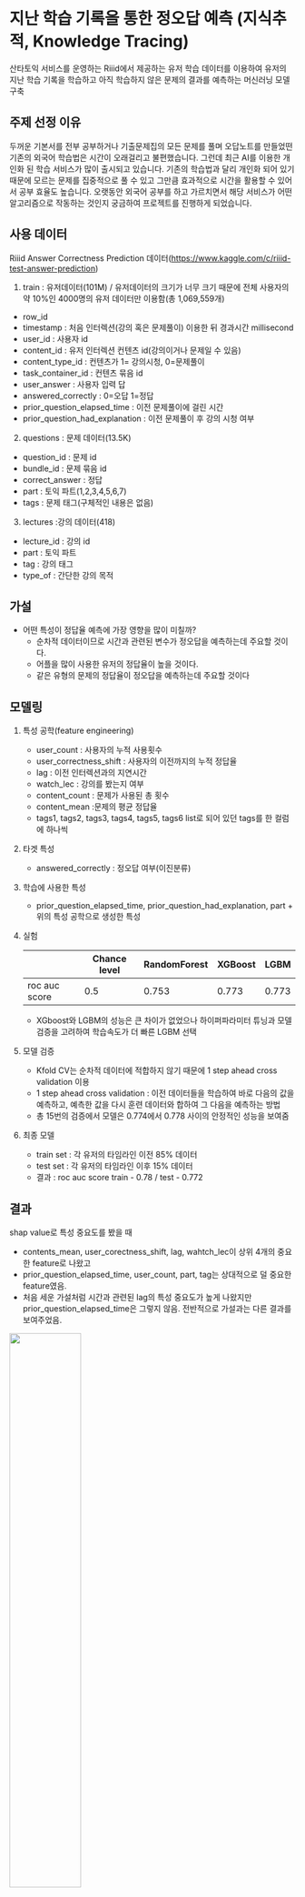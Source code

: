 # 지난 학습 기록을 통한 정오답 예측 (지식추적, Knowledge Tracing)

산타토익 서비스를 운영하는 Riiid에서 제공하는 유저 학습 데이터를 이용하여 유저의 지난 학습 기록을 학습하고 아직 학습하지 않은 문제의 결과를 예측하는 머신러닝 모델 구축  

## 주제 선정 이유

두꺼운 기본서를 전부 공부하거나 기출문제집의 모든 문제를 풀며 오답노트를 만들었떤 기존의 외국어 학습법은 시간이 오래걸리고 불편했습니다. 
그런데 최근 AI를 이용한 개인화 된 학습 서비스가 많이 출시되고 있습니다. 기존의 학습법과 달리 개인화 되어 있기 때문에 모르는 문제를 집중적으로 풀 수 있고 그만큼 효과적으로 시간을 활용할 수 있어서 공부 효율도 높습니다. 오랫동안 외국어 공부를 하고 가르치면서 해당 서비스가 어떤 알고리즘으로 작동하는 것인지 궁금하여 프로젝트를 진행하게 되었습니다.

## 사용 데이터
Riiid Answer Correctness Prediction 데이터(https://www.kaggle.com/c/riiid-test-answer-prediction)
1. train : 유저데이터(101M) / 유저데이터의 크기가 너무 크기 때문에 전체 사용자의 약 10%인 4000명의 유저 데이터만 이용함(총 1,069,559개)
  - row_id 
  - timestamp : 처음 인터렉션(강의 혹은 문제풀이) 이용한 뒤 경과시간 millisecond
  - user_id : 사용자 id
  - content_id : 유저 인터렉션 컨텐츠 id(강의이거나 문제일 수 있음)
  - content_type_id : 컨텐츠가 1= 강의시청, 0=문제풀이
  - task_container_id : 컨텐츠 묶음 id
  - user_answer : 사용자 입력 답
  - answered_correctly : 0=오답 1=정답
  - prior_question_elapsed_time : 이전 문제풀이에 걸린 시간
  - prior_question_had_explanation : 이전 문제풀이 후 강의 시청 여부

2. questions : 문제 데이터(13.5K)
  - question_id : 문제 id
  - bundle_id : 문제 묶음 id
  - correct_answer : 정답
  - part : 토익 파트(1,2,3,4,5,6,7)
  - tags : 문제 태그(구체적인 내용은 없음)
 
3. lectures :강의 데이터(418)
  - lecture_id : 강의 id
  - part : 토익 파트
  - tag : 강의 태그 
  - type_of : 간단한 강의 목적


## 가설
* 어떤 특성이 정답율 예측에 가장 영향을 많이 미칠까?
  - 순차적 데이터이므로 시간과 관련된 변수가 정오답을 예측하는데 주요할 것이다.
  - 어플을 많이 사용한 유저의 정답율이 높을 것이다. 
  - 같은 유형의 문제의 정답율이 정오답을 예측하는데 주요할 것이다

## 모델링
1. 특성 공학(feature engineering)
    - user_count : 사용자의 누적 사용횟수
    - user_correctness_shift :	사용자의 이전까지의 누적 정답율
    - lag	: 이전 인터렉션과의 지연시간
    - watch_lec	: 강의를 봤는지 여부
    - content_count	: 문제가 사용된 총 횟수
    - content_mean :문제의 평균 정답율
    - tags1, tags2, tags3, tags4, tags5, tags6	list로 되어 있던 tags를 한 컬럼에 하나씩

2. 타겟 특성
    - answered_correctly : 정오답 여부(이진분류)

3. 학습에 사용한 특성
    - prior_question_elapsed_time, prior_question_had_explanation, part + 위의 특성 공학으로 생성한 특성

4. 실험  

    | |Chance level|RandomForest|XGBoost|LGBM|
    |--|--|--|--|--|
    |roc auc score|0.5|0.753|0.773|0.773|	

      * XGboost와 LGBM의 성능은 큰 차이가 없었으나 하이퍼파라미터 튜닝과 모델 검증을 고려하여 학습속도가 더 빠른 LGBM 선택

5. 모델 검증
    - Kfold CV는 순차적 데이터에 적합하지 않기 때문에 1 step ahead cross validation 이용
    - 1 step ahead cross validation : 이전 데이터들을 학습하여 바로 다음의 값을 예측하고, 예측한 값을 다시 훈련 데이터와 합하여 그 다음을 예측하는 방법
    - 총 15번의 검증에서 모델은 0.774에서 0.778 사이의 안정적인 성능을 보여줌

6. 최종 모델
    - train set : 각 유저의 타임라인 이전 85% 데이터
    - test set : 각 유저의 타임라인 이후 15% 데이터
    - 결과 : roc auc score train - 0.78 / test - 0.772

## 결과
shap value로 특성 중요도를 봤을 때  

  * contents_mean, user_corectness_shift, lag, wahtch_lec이 상위 4개의 중요한 feature로 나왔고  
  * prior_question_elapsed_time, user_count, part, tag는 상대적으로 덜 중요한 feature였음.  
  * 처음 세운 가설처럼 시간과 관련된 lag의 특성 중요도가 높게 나왔지만 prior_question_elapsed_time은 그렇지 않음. 전반적으로 가설과는 다른 결과를 보여주었음.  
    
    
<img src = "https://user-images.githubusercontent.com/75404758/134125848-f64864f3-ed5f-48da-9977-ecde90125e2b.png" width="50%" height="50%"/>

## 한계 및 발전 방향
1. lag의 중요도가 상대적으로 높게 나왔지만 데이터의 분산이 매우 큰 feature이다. 전처리를 더 했어야 정확한 영향력을 볼 수 있었을 것 같다.

2. 현재 모델에서는 part와 tag의 특성중요도가 낮게 나왔지만 경험적으로 생각해보면 문제 유형은 정오답에 영향을 미칠 것 같다.
해당 feature의 영향력을 더 반영할 수 있는 모델이 필요할 것 같다.

3. 순차적 데이터이기 때문에 딥러닝을 적용해 볼 계획이었는데 시간 상 진행하지 못했다. 향후에 딥러닝을 적용해 모델을 더 발전시킬 수 있을 것이라고 기대한다.






